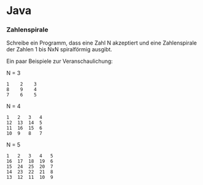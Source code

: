# Java

### Zahlenspirale

Schreibe ein Programm, dass eine Zahl N akzeptiert und
eine Zahlenspirale der Zahlen 1 bis NxN spiralförmig ausgibt.

Ein paar Beispiele zur Veranschaulichung:

N = 3 
```
1    2    3    
8    9    4    
7    6    5    
```

N = 4

```
1   2   3   4
12  13  14  5
11  16  15  6
10  9   8   7
```
N = 5
```
1   2   3   4   5    
16  17  18  19  6    
15  24  25  20  7    
14  23  22  21  8    
13  12  11  10  9
```